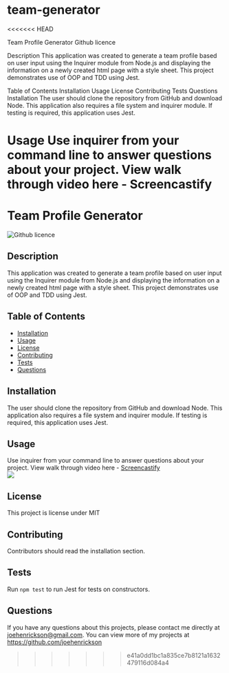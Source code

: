 # team-generator
<<<<<<< HEAD

Team Profile Generator
Github licence

Description
This application was created to generate a team profile based on user input using the Inquirer module from Node.js and displaying the information on a newly created html page with a style sheet. This project demonstrates use of OOP and TDD using Jest.

Table of Contents
Installation
Usage
License
Contributing
Tests
Questions
Installation
The user should clone the repository from GitHub and download Node. This application also requires a file system and inquirer module. If testing is required, this application uses Jest.

Usage
Use inquirer from your command line to answer questions about your project. View walk through video here - Screencastify
=======
# Team Profile Generator 
![Github licence](http://img.shields.io/badge/license-MIT-blue.svg)

## Description 
This application was created to generate a team profile based on user input using the Inquirer module from Node.js and displaying the information on a newly created html page with a style sheet. This project demonstrates use of OOP and TDD using Jest. 
 
## Table of Contents
* [Installation](#installation)
* [Usage](#usage)
* [License](#license)
* [Contributing](#contributing)
* [Tests](#tests)
* [Questions](#questions)

## Installation 
The user should clone the repository from GitHub and download Node. This application also requires a file system and inquirer module. If testing is required, this application uses Jest. 

## Usage 
Use inquirer from your command line to answer questions about your project.
View walk through video here - [Screencastify](https://drive.google.com/file/d/1BnCevACIf41CRL7YgbQOIRwKG6J4CtvQ/view?usp=sharing)<br>
<img src="../src/img/samplepage.png">

## License 
This project is license under MIT

## Contributing 
Contributors should read the installation section. 

## Tests
Run `npm test` to run Jest for tests on constructors. 

## Questions
If you have any questions about this projects, please contact me directly at joehenrickson@gmail.com. You can view more of my projects at https://github.com/joehenrickson
>>>>>>> e41a0dd1bc1a835ce7b8121a1632479116d084a4
